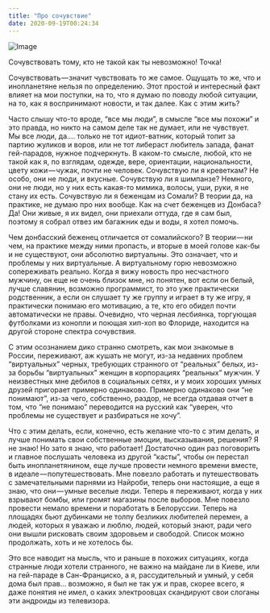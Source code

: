 ```yaml
---
title: "Про сочувствие"
date: 2020-09-19T00:24:34
---
```


![Image](https://cdn-images-1.medium.com/max/1200/1*6m4OvlG0ZguxJ5jMJePDdA.jpeg)

Сочувствовать тому, кто не такой как ты невозможно! Точка!

Сочувствовать — значит чувствовать то же самое. Ощущать то же, что и инопланетяне нельзя по определению. Этот простой и интересный факт влияет на мои поступки, на то, что я думаю по поводу любой ситуации, на то, как я воспринимают новости, и так далее. Как с этим жить?

Часто слышу что-то вроде, “все мы люди”, в смысле “все мы похожи” и это правда, но никто на самом деле так не думает, или не чувствует. Мы все люди, да…. только не тот идиот-ватник, который топит за партию жуликов и воров, или не тот либераст любитель запада, фанат гей-парадов, нужное подчеркнуть. В каком-то смысле, любой, кто не такой как я, по взглядам, одежде, вере, ориентации, национальности, цвету кожи — чужак, почти не человек. Сочувствую ли я креветкам? Не особо, они не люди, и вкусные. Сочувствую ли я шимпанзе? Немного, они не люди, но у них есть какая-то мимика, волосы, уши, руки, я не стану их есть. Сочувствую ли я беженцам из Сомали? В теории да, на практике, не думаю про них вообще. Как на счет беженцев из Донбаса? Да! Они живые, я их видел, они приехали оттуда, где я сам был, поэтому я собрал отвез им багажник еды и воды, я хотел помочь.

Чем донбасский беженец отличается от сомалийского? В теории — ни чем, на практике между ними пропасть, и вторые в моей голове как-бы и не существуют, они абсолютно виртуальны. Это означает, что и проблемы у них виртуальные. А виртуальному горю невозможно сопереживать реально. Когда я вижу новость про несчастного мужчину, он еще не очень близок мне, но понятен, вот если он белый, лучше славянин, возможно программист, то это уже практически родственник, а если он слушает ту же группу и играет в ту же игру, я практически понимаю его мотивацию, а те, кто его обидел почти автоматически не правы. Очевидно, что черная лесбиянка, торгующая футболками из конопли и поющая хип-хоп во Флориде, находится на другой стороне спектра сочувствия.

С этим осознанием дико странно смотреть, как мои знакомые в России, переживают, аж кушать не могут, из-за недавних проблем “виртуальных” черных, требующих странного от “реальных” белых, из-за борьбы “виртуальных” женщин в корпорациях “реальных” мужчин. У неизвестных мне дебилов в социальных сетях, и у моих хороших умных друзей пригорает примерно одинаково. Примерно одинаково они “не понимают”, из-за чего, собственно, раздор, не всегда отдавая отчет в том, что “не понимаю” переводится на русский как “уверен, что проблемы не существует и разбираться не хочу”.

Что с этим делать, если, конечно, есть желание что-то с этим делать, и лучше понимать свои собственные эмоции, высказывания, решения? Я не знаю! Но зато я знаю, что работает! Достаточно один раз поговорить и главное послушать человека из другой “касты”, чтобы он перестал быть инопланетянином, еще лучше провести немного времени вместе, в идеале — попутешествовать. Мне повезло работать и путешествовать с замечательными парнями из Найроби, теперь они настоящие, а еще я знаю, что они — умные веселые люди. Теперь я переживают, когда у них взрывают бомбы, или громят магазины после выборов. Мне повезло провести немало времени и поработать в Белоруссии. Теперь на площадях бьют дубинками не толпу безликих любителей перемен, а людей, которых я уважаю и люблю, людей, который знают, ради чего они вышли рисковать своим здоровьем и свободой. Список можно продолжать, хоть и не хотелось бы.

Это все наводит на мысль, что и раньше в похожих ситуациях, когда странные люди хотели странного, не важно на майдане ли в Киеве, или на гей-параде в Сан-Франциско, а я, рассудительный и умный, у себя дома был прав… возможно, я был не так уж и прав, скорее всего, я даже понятия не имел, о каких электроовцах скандируют свои слоганы эти андроиды из телевизора.
